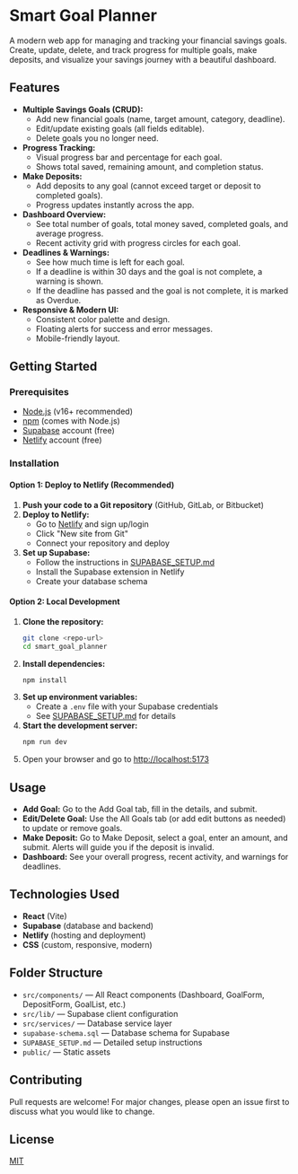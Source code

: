 # Smart Goal Planner

A modern web app for managing and tracking your financial savings goals. Create, update, delete, and track progress for multiple goals, make deposits, and visualize your savings journey with a beautiful dashboard.

## Features

- **Multiple Savings Goals (CRUD):**
  - Add new financial goals (name, target amount, category, deadline).
  - Edit/update existing goals (all fields editable).
  - Delete goals you no longer need.
- **Progress Tracking:**
  - Visual progress bar and percentage for each goal.
  - Shows total saved, remaining amount, and completion status.
- **Make Deposits:**
  - Add deposits to any goal (cannot exceed target or deposit to completed goals).
  - Progress updates instantly across the app.
- **Dashboard Overview:**
  - See total number of goals, total money saved, completed goals, and average progress.
  - Recent activity grid with progress circles for each goal.
- **Deadlines & Warnings:**
  - See how much time is left for each goal.
  - If a deadline is within 30 days and the goal is not complete, a warning is shown.
  - If the deadline has passed and the goal is not complete, it is marked as Overdue.
- **Responsive & Modern UI:**
  - Consistent color palette and design.
  - Floating alerts for success and error messages.
  - Mobile-friendly layout.

## Getting Started

### Prerequisites
- [Node.js](https://nodejs.org/) (v16+ recommended)
- [npm](https://www.npmjs.com/) (comes with Node.js)
- [Supabase](https://supabase.com) account (free)
- [Netlify](https://netlify.com) account (free)

### Installation

#### Option 1: Deploy to Netlify (Recommended)
1. **Push your code to a Git repository** (GitHub, GitLab, or Bitbucket)
2. **Deploy to Netlify:**
   - Go to [Netlify](https://netlify.com) and sign up/login
   - Click "New site from Git"
   - Connect your repository and deploy
3. **Set up Supabase:**
   - Follow the instructions in [SUPABASE_SETUP.md](SUPABASE_SETUP.md)
   - Install the Supabase extension in Netlify
   - Create your database schema

#### Option 2: Local Development
1. **Clone the repository:**
   ```bash
   git clone <repo-url>
   cd smart_goal_planner
   ```
2. **Install dependencies:**
   ```bash
   npm install
   ```
3. **Set up environment variables:**
   - Create a `.env` file with your Supabase credentials
   - See [SUPABASE_SETUP.md](SUPABASE_SETUP.md) for details
4. **Start the development server:**
   ```bash
   npm run dev
   ```
5. Open your browser and go to [http://localhost:5173](http://localhost:5173)

## Usage
- **Add Goal:** Go to the Add Goal tab, fill in the details, and submit.
- **Edit/Delete Goal:** Use the All Goals tab (or add edit buttons as needed) to update or remove goals.
- **Make Deposit:** Go to Make Deposit, select a goal, enter an amount, and submit. Alerts will guide you if the deposit is invalid.
- **Dashboard:** See your overall progress, recent activity, and warnings for deadlines.

## Technologies Used
- **React** (Vite)
- **Supabase** (database and backend)
- **Netlify** (hosting and deployment)
- **CSS** (custom, responsive, modern)

## Folder Structure
- `src/components/` — All React components (Dashboard, GoalForm, DepositForm, GoalList, etc.)
- `src/lib/` — Supabase client configuration
- `src/services/` — Database service layer
- `supabase-schema.sql` — Database schema for Supabase
- `SUPABASE_SETUP.md` — Detailed setup instructions
- `public/` — Static assets

## Contributing
Pull requests are welcome! For major changes, please open an issue first to discuss what you would like to change.

## License
[MIT](LICENSE)